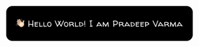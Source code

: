 <!-- ![](https://capsule-render.vercel.app/api?type=waving&color=gradient&height=100&section=header)-->

<img src="banner.png" />

<!-- <h1>🚩जय बजरंग बली 🙏🏻, I'm Pradeep Varma!</h1>
<h3>Student | Full Stack Developer</h3>

### 🛠️ Tech Stack
[![Tech Stack](https://skillicons.dev/icons?i=nextjs,mongodb,express,react,nodejs,postgres,figma,tailwind,bootstrap,materialui,jquery,vite,postman,vercel,docker,c,py,java,html,css,js,ts,go)](https://skillicons.dev)

### 📊 My Stats

<br>
  <div>
    <img height="180em" src="https://github-readme-stats.vercel.app/api?username=pvarma-05&show_icons=true&theme=radical" alt="GitHub Stats"/>
    <img height="180em" src="https://github-readme-stats.vercel.app/api/top-langs/?username=pvarma-05&layout=compact&theme=radical" alt="Top Languages"/>
  </div>

<br>
-->

<!-- [![GitHub Activity Graph](https://github-readme-activity-graph.vercel.app/graph?username=pvarma-05&theme=radical)](https://github.com/pvarma-05) -->

<!-- ![](https://capsule-render.vercel.app/api?type=waving&color=gradient&height=100&section=footer) -->
